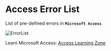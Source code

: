 # Access Error List
List of pre-defined errors in **`Microsoft Access`**

![ErrorList](https://github.com/user-attachments/assets/3ba61d28-b570-44f0-83dc-65f466d23700)

Learn Microsoft Access: [Access Learning Zone](http://https://www.accesslearningzone.com/)

